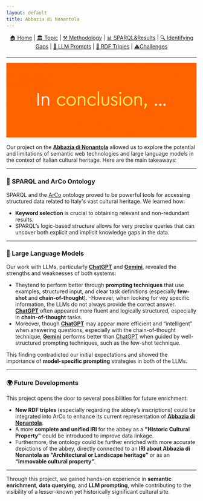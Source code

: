 ```yaml
---
layout: default
title: Abbazia di Nonantola
---
```


<div style="text-align: center; margin-bottom: 20px;">
  <a href="index.html">🏠 Home</a> |
  <a href="topic.html">🏛️ Topic</a> |
  <a href="methodology.html">⚒️ Methodology</a> |
  <a href="sparql.html">📊 SPARQL&Results</a> |
  <a href="gaps.html">🔍 Identifying Gaps</a> |
  <a href="prompts.html">💬 LLM Prompts</a> |
  <a href="rdf.html">🔗 RDF Triples</a> |
  <a href="challenges.html">⚠️Challenges</a>
</div>

---

![Conclusion](assets/images/conclusion.png)

Our project on the **[Abbazia di Nonantola](https://w3id.org/arco/resource/HistoricOrArtisticProperty/0100210793)** allowed us to explore the potential and limitations of semantic web technologies and large language models in the context of Italian cultural heritage. Here are the main takeaways:

---

### 🧠 SPARQL and ArCo Ontology

SPARQL and the [ArCo](http://wit.istc.cnr.it/arco/?lang=en) ontology proved to be powerful tools for accessing structured data related to Italy's vast cultural heritage. We learned how:
- **Keyword selection** is crucial to obtaining relevant and non-redundant results.
- SPARQL’s logic-based structure allows for very precise queries that can uncover both explicit and implicit knowledge gaps in the data.

---

### 🤖 Large Language Models

Our work with LLMs, particularly **[ChatGPT](https://chatgpt.com/)** and **[Gemini](https://gemini.google.com/app)**, revealed the strengths and weaknesses of both systems:
- Theytend to perform better through **prompting techniques** that use examples, structured input, and clear task definitions (especially **few-shot** and **chain-of-thought**).
-However, when looking for vey specific information, the LLMs do not always provide the correct answer. **[ChatGPT](https://chatgpt.com/)** often appeared more fluent and logically structured, especially in **chain-of-thought** tasks.
- Moreover, though **[ChatGPT](https://chatgpt.com/)** may appear more efficient and “intelligent” when answering questions, especially with the chain-of-thought technique,  **[Gemini](https://gemini.google.com/app)** performs better than [ChatGPT](https://chatgpt.com/) when guided by well-structured prompting techniques, such as the few-shot technique. 

This finding contradicted our initial expectations and showed the importance of **model-specific prompting** strategies in both of the LLMs.

---

### 🌍 Future Developments

This project opens the door to several possibilities for future enrichment:
- **New RDF triples** (especially regarding the abbey’s inscriptions) could be integrated into ArCo to enhance its current representation of **[Abbazia di Nonantola](https://w3id.org/arco/resource/HistoricOrArtisticProperty/0100210793)**.
- A more **complete and unified IRI** for the abbey as a **"Historic Cultural Property"** could be introduced to improve data linkage.
- Furthermore, the ontology could be further enriched with more accurate depictions of the abbey, directly connected to an **IRI about Abbazia di Nonantola as “Architectural or Landscape heritage”** or as an **“Immovable cultural property”**.


---

Through this project, we gained hands-on experience in **semantic enrichment**, **data querying**, and **LLM prompting**, while contributing to the visibility of a lesser-known yet historically significant cultural site.
